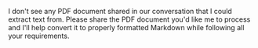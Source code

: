 I don't see any PDF document shared in our conversation that I could extract text from. Please share the PDF document you'd like me to process and I'll help convert it to properly formatted Markdown while following all your requirements.

